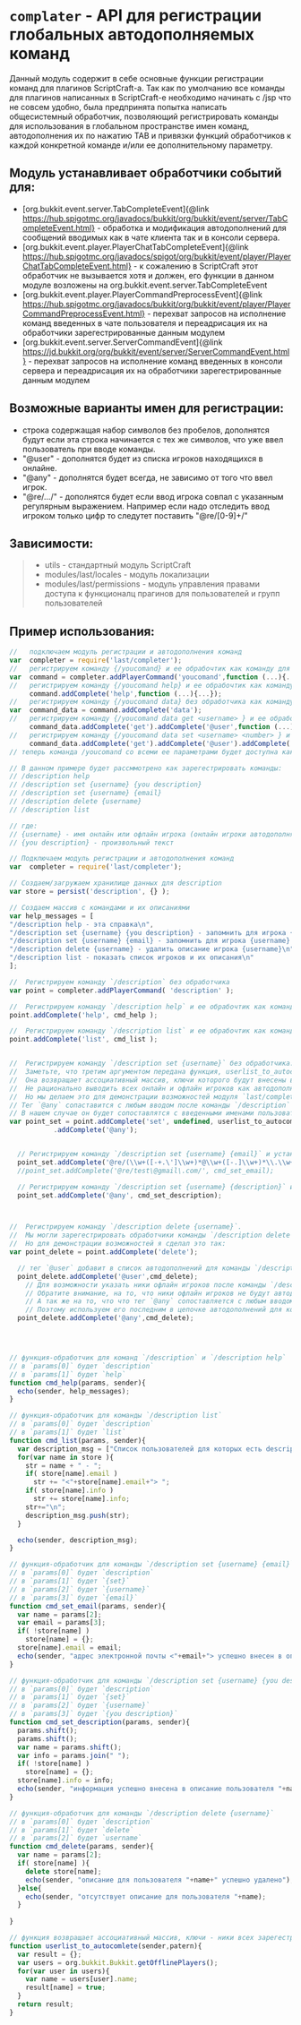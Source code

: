 <!-- TITLE: Completer -->
<!-- SUBTITLE: модуль позволяет регистрировать глобальные автодополняемые команды  -->

# `complater` - API для регистрации глобальных автодополняемых команд
Данный модуль содержит в себе основные функции регистрации команд для плагинов ScriptCraft-a.
Так как по умолчанию все команды для плагинов написанных в ScriptCraft-е необходимо начинать с /jsp
что не совсем удобно, была предпринята попытка написать общесистемный обработчик, позволяющий регистрировать
команды для использования в глобальном пространстве имен команд, автодополнения их по нажатию TAB и привязки функций
обработчиков к каждой конкретной команде и/или ее дополнительному параметру.

## Модуль устанавливает обработчики событий для:
- [org.bukkit.event.server.TabCompleteEvent]{@link https://hub.spigotmc.org/javadocs/bukkit/org/bukkit/event/server/TabCompleteEvent.html} - обработка и модификация автодополнений для сообщений вводимых как в чате клиента так и в консоли сервера.
- [org.bukkit.event.player.PlayerChatTabCompleteEvent]{@link https://hub.spigotmc.org/javadocs/spigot/org/bukkit/event/player/PlayerChatTabCompleteEvent.html} - к сожалению в ScriptCraft этот обработчик не вызывается хотя и должен, его функции в данном модуле возложены на org.bukkit.event.server.TabCompleteEvent
- [org.bukkit.event.player.PlayerCommandPreprocessEvent]{@link https://hub.spigotmc.org/javadocs/bukkit/org/bukkit/event/player/PlayerCommandPreprocessEvent.html} - перехват запросов на исполнение команд введенных в чате пользователя и переадрисация их на обработчики зарегестрированные данным модулем
- [org.bukkit.event.server.ServerCommandEvent]{@link https://jd.bukkit.org/org/bukkit/event/server/ServerCommandEvent.html} - перехват запросов на исполнение команд введенных в консоли сервера и переадрисация их на обработчики зарегестрированные данным модулем

## Возможные варианты имен для регистрации:
- строка содержащая набор символов без пробелов, дополнятся будут если эта строка начинается с тех же символов, что уже ввел пользователь при вводе команды.
- "@user" - дополнятся будет из списка игроков находящихся в онлайне.
- "@any" - дополнятся будет всегда, не зависимо от того что ввел игрок.
- "@re/.../" - дополнятся будет если ввод игрока совпал с указанным регулярным выражением. Например если надо отследить ввод игроком только цифр то следутет поставить "@re/[0-9]+/"

## Зависимости:
> - utils - стандартный модуль ScriptCraft
> - modules/last/locales     - модуль локализации
> - modules/last/permissions - модуль управления правами доступа к функционалц прагинов для пользователей и групп пользователей


## Пример использования:

```javascript
//   подключаем модуль регистрации и автодополнения команд
var  completer = require('last/completer');
//   регистрируем команду {/youcomand} и ee обрабочтик как команду для чата клиента
var  command = completer.addPlayerCommand('youcomand',function (...){...});
//   регистрируем команду {/youcomand help} и ее обрабочтик как команду для чата клиента
     command.addComplete('help',function (...){...});
//   регистрируем команду {/youcomand data} без обработчика как команду для чата клиента
var  command_data = command.addComplete('data');
//   регистрируем команду {/youcomand data get <username> } и ее обрабочтик как команду для чата клиента
     command_data.addComplete('get').addComplete('@user',function (...){...});
//   регистрируем команду {/youcomand data set <username> <number> } и ее обрабочтик как команду для чата клиента
     command_data.addComplete('get').addComplete('@user').addComplete('@re/\d+/',function (...){...});
// теперь команда /youcomand со всеми ее параметрами будет доступна как глобальная, и будет автодополнятся по нажатию TAB

// В данном примере будет рассммотрено как зарегестрировать команды:
// /description help
// /description set {username} {you description}
// /description set {username} {email}
// /description delete {username}
// /description list 

// где:
// {username} - имя онлайн или офлайн игрока (онлайн игроки автодополняются по TAB)
// {you description} - произвольный текст

// Подключаем модуль регистрации и автодополнения команд
var  completer = require('last/completer');

// Создаем/загружаем хранилище данных для description
var store = persist('description', {} );

// Создаем массив с командами и их описаниями
var help_messages = [
"/description help - эта справка\n",
"/description set {username} {you description} - запомнить для игрока {username} описание {you description}\n",
"/description set {username} {email} - запомнить для игрока {username} адрес электронной почты {email}\n",
"/description delete {username} - удалить описание игрока {username}\n",
"/description list - показать список игроков и их описания\n"
];

//  Регистрируем команду `/description` без обработчика
var point = completer.addPlayerCommand( 'description' );

//  Регистрируем команду `/description help` и ее обрабочтик как команду для чата клиента
point.addComplete('help', cmd_help );

//  Регистрируем команду `/description list` и ее обрабочтик как команду для чата клиента
point.addComplete('list', cmd_list );


//  Регистрируем команду `/description set {username}` без обработчика.
//  Заметьте, что третим аргументом передана функция, userlist_to_autocomlete. 
//  Она возвращает ассоциативный массив, ключи которого будут внесены в список автозавершения для команды `/description set`
//  Не рационально выводить всех онлайн и офлайн игроков как автодополнение команды `/description set`.
//  Но мы делаем это для демонстрации возможностей модуля `last/completer`.
// Тег `@any` сопаставится с любым вводом после команды `/description` добавив в список автодополнений уже введенные символы.
// В нашем случае он будет сопоставлятся с введенными именами пользователей, включая пользователей оффлайн.
var point_set = point.addComplete('set', undefined, userlist_to_autocomlete )
           .addComplete('@any');


  // Регистрируем команду `/description set {username} {email}` и устанавливаем для нее обработчик. 
  point_set.addComplete('@re/(\\w+([-+.\']\\w+)*@\\w+([-.]\\w+)*\\.\\w+([-.]\\w+)*)/', cmd_set_email);
  //point_set.addComplete('@re/test\@gmail\.com/', cmd_set_email);

  // Регистрируем команду `/description set {username} {description}` и устанавливаем для нее обработчик. 
  point_set.addComplete('@any', cmd_set_description);



//  Регистрируем команду `/description delete {username}`. 
//  Мы могли зарегестрировать обработчики команды `/description delete {username}` так, как это сделано для команды `/description set {username} ...`.
//  Но для демонстрации возможностей я сделал это так:
var point_delete = point.addComplete('delete');

  // тег `@user` добавит в список автодополнений для команды `/description delete` всех пользователей онлайн.
  point_delete.addComplete('@user',cmd_delete); 
    // Для возможности указать ники офлайн игроков после команды `/description delete` используем тег `@any`.
    // Обратите внимание, на то, что ники офлайн игроков не будут автодополнятся. 
    // А так же на то, что что тег `@any` сопоставляется с любым вводом.
    // Поэтому используем его последним в цепочке автодополнений для команды `/description delete`.
  point_delete.addComplete('@any',cmd_delete);




// функция-обработчик для команд `/description` и `/description help`
// в `params[0]` будет `description`
// в `params[1]` будет `help`
function cmd_help(params, sender){
  echo(sender, help_messages);
}

// функция-обработчик для команды `/description list`
// в `params[0]` будет `description`
// в `params[1]` будет `list`
function cmd_list(params, sender){
  var description_msg = ["Список пользователей для которых есть description:"];
  for(var name in store ){
    str = name + " - ";
    if( store[name].email )
      str += "<"+store[name].email+"> ";
    if( store[name].info )
      str += store[name].info;
    str+="\n";
    description_msg.push(str);
  }

  echo(sender, description_msg);
}

// функция-обработчик для команды `/description set {username} {email}`
// в `params[0]` будет `description`
// в `params[1]` будет `{set}`
// в `params[2]` будет `{username}`
// в `params[3]` будет `{email}`
function cmd_set_email(params, sender){
  var name = params[2];
  var email = params[3];
  if( !store[name] )
    store[name] = {};
  store[name].email = email;
  echo(sender, "адрес электронной почты <"+email+"> успешно внесен в описание пользователя "+name);
}

// функция-обработчик для команды `/description set {username} {you description}`
// в `params[0]` будет `description`
// в `params[1]` будет `{set}`
// в `params[2]` будет `{username}`
// в `params[3]` будет `{you description}`
function cmd_set_description(params, sender){
  params.shift();
  params.shift();
  var name = params.shift();
  var info = params.join(" ");
  if( !store[name] )
    store[name] = {};
  store[name].info = info;
  echo(sender, "информация успешно внесена в описание пользователя "+name);
}

// функция-обработчик для команды `/description delete {username}`
// в `params[0]` будет `description`
// в `params[1]` будет `delete`
// в `params[2]` будет `username`
function cmd_delete(params, sender){
  var name = params[2];
  if( store[name] ){
    delete store[name];
    echo(sender, "описание для пользователя "+name+" успешно удалено");
  }else{
    echo(sender, "отсутствует описание для пользователя "+name);  
  }
  
}

// функция возвращает ассоциативный массив, ключи - ники всех зарегестрированных на сервере пользователей
function userlist_to_autocomlete(sender,patern){
  var result = {};
  var users = org.bukkit.Bukkit.getOfflinePlayers();
  for(var user in users){
    var name = users[user].name;
    result[name] = true;
  }
  return result;
}
```